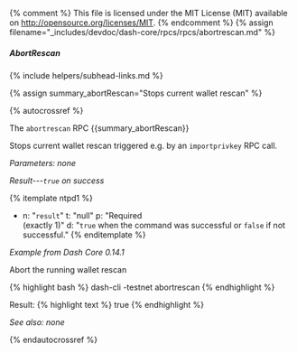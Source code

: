 {% comment %}
This file is licensed under the MIT License (MIT) available on
http://opensource.org/licenses/MIT.
{% endcomment %}
{% assign filename="_includes/devdoc/dash-core/rpcs/rpcs/abortrescan.md" %}
<!--__-->

##### AbortRescan
{% include helpers/subhead-links.md %}

{% assign summary_abortRescan="Stops current wallet rescan" %}

{% autocrossref %}

The `abortrescan` RPC {{summary_abortRescan}}

Stops current wallet rescan triggered e.g. by an `importprivkey` RPC call.

*Parameters: none*

*Result---`true` on success*

{% itemplate ntpd1 %}
- n: "`result`"
  t: "null"
  p: "Required<br>(exactly 1)"
  d: "`true` when the command was successful or `false` if not successful."
{% enditemplate %}

*Example from Dash Core 0.14.1*

Abort the running wallet rescan

{% highlight bash %}
dash-cli -testnet abortrescan
{% endhighlight %}

Result:
{% highlight text %}
true
{% endhighlight %}

*See also: none*

{% endautocrossref %}
